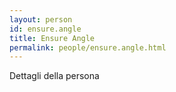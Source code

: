 ```yaml
---
layout: person
id: ensure.angle
title: Ensure Angle
permalink: people/ensure.angle.html
---
```


Dettagli della persona